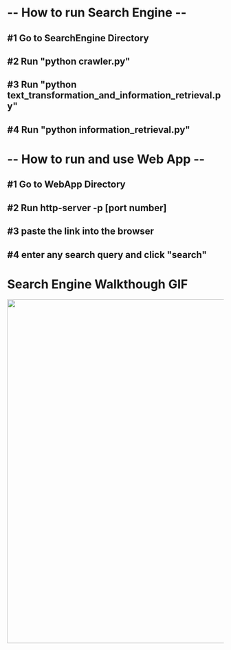 # -- How to run Search Engine --

## #1 Go to SearchEngine Directory
## #2 Run "python crawler.py"
## #3 Run "python text_transformation_and_information_retrieval.py"
## #4 Run "python information_retrieval.py"

#

# -- How to run and use Web App -- 

## #1 Go to WebApp Directory
## #2 Run http-server -p [port number]
## #3 paste the link into the browser
## #4 enter any search query and click "search"

#

# Search Engine Walkthough GIF

<img src="bio_dept_search_engine_demo.gif" width=1200 height=800><br>
